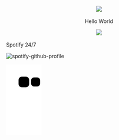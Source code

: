 
  
 <p align="center"> 
 <img src="https://cdn.discordapp.com/attachments/1127160207160643584/1139829463270563930/output-onlinegiftools_1.gif"> 

 </p> 
<p align="center">
Hello World
<p align="center">   
 <img src="https://komarev.com/ghpvc/?username=kinxyz&color=grey"> 
 </p>

<p  align="left"> 
 Spotify 24/7 
    </p> 
  
 ![spotify-github-profile](https://spotify-github-profile.vercel.app/api/view?uid=le3ensvjj5x10ade4fiyyatnd&cover_image=true&theme=natemoo-re&show_offline=false&background_color=121212&bar_color=53b14f&bar_color_cover=false) 

<picture>
  <source
    media="(prefers-color-scheme: dark)"
    srcset="https://raw.githubusercontent.com/kinxyz/kinxyz/preview/github-contribution-grid-snake-dark.svg?palette=github-dark"
  />
  <source
    media="(prefers-color-scheme: light)"
    srcset="https://raw.githubusercontent.com/kinxyz/kinxyz/preview/github-contribution-grid-snake.svg"
  />
  <img
    alt="snake eating my contribution"
    src="https://raw.githubusercontent.com/kinxyz/kinxyz/preview/github-contribution-grid-snake.svg"
  />
</picture>